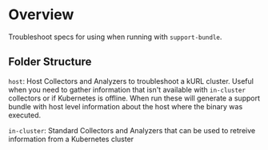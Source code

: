 # Overview

Troubleshoot specs for using when running with `support-bundle`.

## Folder Structure

`host`: Host Collectors and Analyzers to troubleshoot a kURL cluster. Useful when you need to gather information that isn't available with `in-cluster` collectors or if Kubernetes is offline. When run these will generate a support bundle with host level information about the host where the binary was executed.

`in-cluster`: Standard Collectors and Analyzers that can be used to retreive information from a Kubernetes cluster
